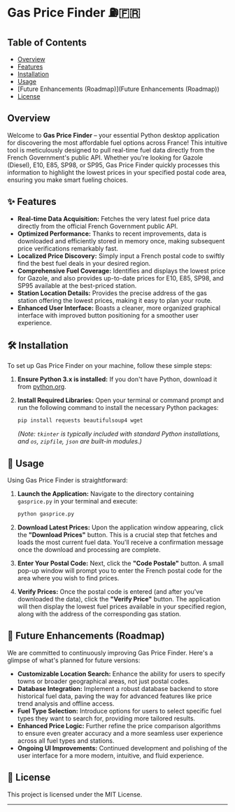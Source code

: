 
# Gas Price Finder ⛽🇫🇷


## Table of Contents

  - [Overview](Overview)
  - [Features](Features)
  - [Installation](Installation)
  - [Usage](Usage)
  - [Future Enhancements (Roadmap)](Future Enhancements (Roadmap))
  - [License](License)

## Overview

Welcome to **Gas Price Finder** – your essential Python desktop application for discovering the most affordable fuel options across France\! This intuitive tool is meticulously designed to pull real-time fuel data directly from the French Government's public API. Whether you're looking for Gazole (Diesel), E10, E85, SP98, or SP95, Gas Price Finder quickly processes this information to highlight the lowest prices in your specified postal code area, ensuring you make smart fueling choices.

## ✨ Features

  * **Real-time Data Acquisition:** Fetches the very latest fuel price data directly from the official French Government public API.
  * **Optimized Performance:** Thanks to recent improvements, data is downloaded and efficiently stored in memory once, making subsequent price verifications remarkably fast.
  * **Localized Price Discovery:** Simply input a French postal code to swiftly find the best fuel deals in your desired region.
  * **Comprehensive Fuel Coverage:** Identifies and displays the lowest price for Gazole, and also provides up-to-date prices for E10, E85, SP98, and SP95 available at the best-priced station.
  * **Station Location Details:** Provides the precise address of the gas station offering the lowest prices, making it easy to plan your route.
  * **Enhanced User Interface:** Boasts a cleaner, more organized graphical interface with improved button positioning for a smoother user experience.

## 🛠️ Installation

To set up Gas Price Finder on your machine, follow these simple steps:

1.  **Ensure Python 3.x is installed:**
    If you don't have Python, download it from [python.org](https://www.python.org/).

2.  **Install Required Libraries:**
    Open your terminal or command prompt and run the following command to install the necessary Python packages:

    ```bash
    pip install requests beautifulsoup4 wget
    ```

    *(Note: `tkinter` is typically included with standard Python installations, and `os`, `zipfile`, `json` are built-in modules.)*

## 🚀 Usage

Using Gas Price Finder is straightforward:

1.  **Launch the Application:**
    Navigate to the directory containing `gasprice.py` in your terminal and execute:

    ```bash
    python gasprice.py
    ```

2.  **Download Latest Prices:**
    Upon the application window appearing, click the **"Download Prices"** button. This is a crucial step that fetches and loads the most current fuel data. You'll receive a confirmation message once the download and processing are complete.

3.  **Enter Your Postal Code:**
    Next, click the **"Code Postale"** button. A small pop-up window will prompt you to enter the French postal code for the area where you wish to find prices.

4.  **Verify Prices:**
    Once the postal code is entered (and after you've downloaded the data), click the **"Verify Price"** button. The application will then display the lowest fuel prices available in your specified region, along with the address of the corresponding gas station.

## 🚧 Future Enhancements (Roadmap)

We are committed to continuously improving Gas Price Finder. Here's a glimpse of what's planned for future versions:

  * **Customizable Location Search:** Enhance the ability for users to specify towns or broader geographical areas, not just postal codes.
  * **Database Integration:** Implement a robust database backend to store historical fuel data, paving the way for advanced features like price trend analysis and offline access.
  * **Fuel Type Selection:** Introduce options for users to select specific fuel types they want to search for, providing more tailored results.
  * **Enhanced Price Logic:** Further refine the price comparison algorithms to ensure even greater accuracy and a more seamless user experience across all fuel types and stations.
  * **Ongoing UI Improvements:** Continued development and polishing of the user interface for a more modern, intuitive, and fluid experience.

## 📄 License

This project is licensed under the MIT License.

-----
